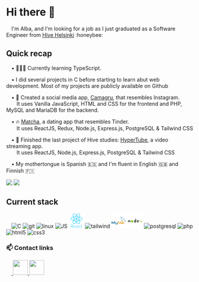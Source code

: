 <!--
### Hi there 👋

**acastanome/acastanome** is a ✨ _special_ ✨ repository because its `README.md` (this file) appears on your GitHub profile.

Here are some ideas to get you started:

- 🔭 I’m currently working on ...
- 🌱 I’m currently learning ...
- 👯 I’m looking to collaborate on ...
- 🤔 I’m looking for help with ...
- 💬 Ask me about ...
- 📫 How to reach me: ...
- 😄 Pronouns: ...
- ⚡ Fun fact: ...

<div align="center">
<img src="https://github.com/IanGaplichnik/IanGaplichnik/blob/main/hello_gif.gif" />
</div>
-->

<h1>Hi there 👋 </h1>

<p>&emsp;I'm Alba, and I'm looking for a job as I just graduated as a Software Engineer from <a href="https://www.hive.fi/">Hive Helsinki</a> :honeybee:</p>

<h2>Quick recap</h2>

<!-- <p>&emsp;• 👩🏻‍💻 Learning more about web development through <a href="https://github.com/acastanome/FullStackOpen2022">Full Stack Open.</p> -->
  
<p>&emsp;• 👩🏻‍💻 Currently learning TypeScript.</p>
<!--
<p>&emsp;• 📖  Meanwhile completing the <a href="https://fullstackopen.com/en/">Full Stack Open</a> course. Follow my progress <a href="https://github.com/IanGaplichnik/HY_FSO">here!</a> </p>
-->
<p>&emsp;• I did several projects in C before starting to learn abut web development. Most of my projects are publicly available on Github</p>
<p>&emsp;• 📸 Created a social media app, <a href="https://github.com/acastanome/Hive_camagru">Camagru</a>, that resembles Instagram.<br>&emsp;&emsp;It uses Vanilla JavaScript, HTML and CSS for the frontend and PHP, MySQL and MariaDB for the backend.</p>
<p>&emsp;• 🔥 <a href="https://github.com/JuhoKangas/matcha">Matcha</a>, a dating app that resembles Tinder.<br>&emsp;&emsp;It uses ReactJS, Redux, Node.js, Express.js, PostgreSQL & Tailwind CSS</p>
<p>&emsp;• 🎥 Finished the last project of Hive studies: <a href="https://github.com/JuhoKangas/hypertube">HyperTube</a>, a video streaming app.<br>&emsp;&emsp;It uses ReactJS, Node.js, Express.js, PostgreSQL & Tailwind CSS</p>
<!--
<p>&emsp;• 📩 I am open for work</p>
-->
<p>&emsp;• My mothertongue is Spanish 🇪🇸 and I'm fluent in English 🇬🇧 and Finnish 🇫🇮
<div>
  <img src="https://github-readme-stats.vercel.app/api?username=acastanome&show_icons=true&theme=react" height="150px"/>           
  <img src="https://github-readme-stats.vercel.app/api/top-langs/?username=acastanome&show_icons=true&theme=react" height="150px"/>
</div>

<h2>Current stack</h2>
<div>
  &emsp;<img src="https://cdn.jsdelivr.net/gh/devicons/devicon/icons/c/c-original.svg" alt="C" height="40px" width="40px" />
  <img src="https://cdn.jsdelivr.net/gh/devicons/devicon/icons/git/git-plain-wordmark.svg" alt="git" height="40px" width="40px" />
  <img src="https://cdn.jsdelivr.net/gh/devicons/devicon/icons/linux/linux-original.svg" alt="linux" height="40px" width="40px" />
  
  <img src="https://cdn.jsdelivr.net/gh/devicons/devicon/icons/javascript/javascript-original.svg" alt="JS" height="40px" width="40px" />
  <img src="https://raw.githubusercontent.com/devicons/devicon/master/icons/react/react-original-wordmark.svg" alt="react" width="40" height="40"/>
  <img src="https://www.vectorlogo.zone/logos/tailwindcss/tailwindcss-icon.svg" alt="tailwind" width="40" height="40"/>
  
  <img src="https://raw.githubusercontent.com/devicons/devicon/master/icons/mysql/mysql-original-wordmark.svg" alt="mysql" width="40" height="40"/>
  <img src="https://raw.githubusercontent.com/devicons/devicon/master/icons/nodejs/nodejs-original-wordmark.svg" alt="nodejs" width="40" height="40"/>
  <img src="https://www.vectorlogo.zone/logos/postgresql/postgresql-ar21.svg" alt="postgresql" width="80" height="40"/>
  
  <img src="https://cdn.jsdelivr.net/npm/devicons@1.8.0/!SVG/php.svg" alt="php" height="40px" width="40px"/>
  <img src="https://cdn.jsdelivr.net/gh/devicons/devicon/icons/html5/html5-plain-wordmark.svg" alt="html5" height="40px" width="40px" />
  <img src="https://cdn.jsdelivr.net/gh/devicons/devicon/icons/css3/css3-plain-wordmark.svg" alt="css3" height="40px" width="40px" />
<!--   <img src="https://raw.githubusercontent.com/devicons/devicon/master/icons/typescript/typescript-original.svg" alt="typescript" width="40" height="40"/> -->
  <!--
  <img src="https://cdn.jsdelivr.net/gh/devicons/devicon/icons/react/react-original-wordmark.svg"  height="40px" width="40px"/>
  <img src="https://cdn.jsdelivr.net/gh/devicons/devicon/icons/vim/vim-original.svg" height="40px" width="40px" />
-->
  </div>
  

<h3>📫 Contact links</h3>
<div>
  &emsp;<a href="https://www.linkedin.com/in/alba-castano-b49791227">
    <img src="https://cdn.jsdelivr.net/gh/devicons/devicon/icons/linkedin/linkedin-original.svg" height ="40px" width="40px"/>
  </a>
  <a href="mailto:acastanome@gmail.com">
    <img height="40px" width="40px" src="https://user-images.githubusercontent.com/1412131/58957746-8d342500-87a1-11e9-9c34-4c757712bd27.png" />
  </a>
</div>
